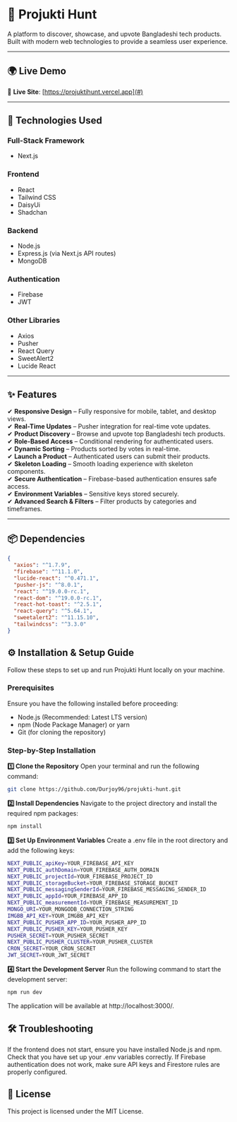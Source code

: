 # 🏹 Projukti Hunt

A platform to discover, showcase, and upvote Bangladeshi tech products. Built with modern web technologies to provide a seamless user experience.

---

## 🌍 Live Demo

🔗 **Live Site**: [https://projuktihunt.vercel.app](#)

---

## 🚀 Technologies Used

### **Full-Stack Framework**

- Next.js

### **Frontend**

- React
- Tailwind CSS
- DaisyUi
- Shadchan

### **Backend**

- Node.js
- Express.js (via Next.js API routes)
- MongoDB

### **Authentication**

- Firebase
- JWT

### **Other Libraries**

- Axios
- Pusher
- React Query
- SweetAlert2
- Lucide React

---

## ✨ Features

✔ **Responsive Design** – Fully responsive for mobile, tablet, and desktop views.  
✔ **Real-Time Updates** – Pusher integration for real-time vote updates.  
✔ **Product Discovery** – Browse and upvote top Bangladeshi tech products.  
✔ **Role-Based Access** – Conditional rendering for authenticated users.  
✔ **Dynamic Sorting** – Products sorted by votes in real-time.  
✔ **Launch a Product** – Authenticated users can submit their products.  
✔ **Skeleton Loading** – Smooth loading experience with skeleton components.  
✔ **Secure Authentication** – Firebase-based authentication ensures safe access.  
✔ **Environment Variables** – Sensitive keys stored securely.  
✔ **Advanced Search & Filters** – Filter products by categories and timeframes.

---

## 📦 Dependencies

```json
{
  "axios": "^1.7.9",
  "firebase": "^11.1.0",
  "lucide-react": "^0.471.1",
  "pusher-js": "^8.0.1",
  "react": "^19.0.0-rc.1",
  "react-dom": "^19.0.0-rc.1",
  "react-hot-toast": "^2.5.1",
  "react-query": "^5.64.1",
  "sweetalert2": "^11.15.10",
  "tailwindcss": "^3.3.0"
}
```

## ⚙️ Installation & Setup Guide

Follow these steps to set up and run Projukti Hunt locally on your machine.

### Prerequisites

Ensure you have the following installed before proceeding:

- Node.js (Recommended: Latest LTS version)
- npm (Node Package Manager) or yarn
- Git (for cloning the repository)

### Step-by-Step Installation

**1️⃣ Clone the Repository**
Open your terminal and run the following command:

```sh
git clone https://github.com/Durjoy96/projukti-hunt.git
```

**2️⃣ Install Dependencies**
Navigate to the project directory and install the required npm packages:

```sh
npm install
```

**3️⃣ Set Up Environment Variables**
Create a .env file in the root directory and add the following keys:

```sh
NEXT_PUBLIC_apiKey=YOUR_FIREBASE_API_KEY
NEXT_PUBLIC_authDomain=YOUR_FIREBASE_AUTH_DOMAIN
NEXT_PUBLIC_projectId=YOUR_FIREBASE_PROJECT_ID
NEXT_PUBLIC_storageBucket=YOUR_FIREBASE_STORAGE_BUCKET
NEXT_PUBLIC_messagingSenderId=YOUR_FIREBASE_MESSAGING_SENDER_ID
NEXT_PUBLIC_appId=YOUR_FIREBASE_APP_ID
NEXT_PUBLIC_measurementId=YOUR_FIREBASE_MEASUREMENT_ID
MONGO_URI=YOUR_MONGODB_CONNECTION_STRING
IMGBB_API_KEY=YOUR_IMGBB_API_KEY
NEXT_PUBLIC_PUSHER_APP_ID=YOUR_PUSHER_APP_ID
NEXT_PUBLIC_PUSHER_KEY=YOUR_PUSHER_KEY
PUSHER_SECRET=YOUR_PUSHER_SECRET
NEXT_PUBLIC_PUSHER_CLUSTER=YOUR_PUSHER_CLUSTER
CRON_SECRET=YOUR_CRON_SECRET
JWT_SECRET=YOUR_JWT_SECRET
```

**4️⃣ Start the Development Server**
Run the following command to start the development server:

```sh
npm run dev
```

The application will be available at http://localhost:3000/.

## 🛠️ Troubleshooting

If the frontend does not start, ensure you have installed Node.js and npm.
Check that you have set up your .env variables correctly.
If Firebase authentication does not work, make sure API keys and Firestore rules are properly configured.

## 📜 License

This project is licensed under the MIT License.
